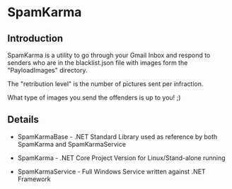 # SpamKarma

## Introduction

SpamKarma is a utility to go through your Gmail Inbox and respond to senders who are in the blacklist.json file with images form the "PayloadImages" directory.

The "retribution level" is the number of pictures sent per infraction.

What type of images you send the offenders is up to you! ;)

## Details

* SpamKarmaBase - .NET Standard Library used as reference by both SpamKarma and SpamKarmaService

* SpamKarma - .NET Core Project Version for Linux/Stand-alone running

* SpamKarmaService - Full Windows Service written against .NET Framework


